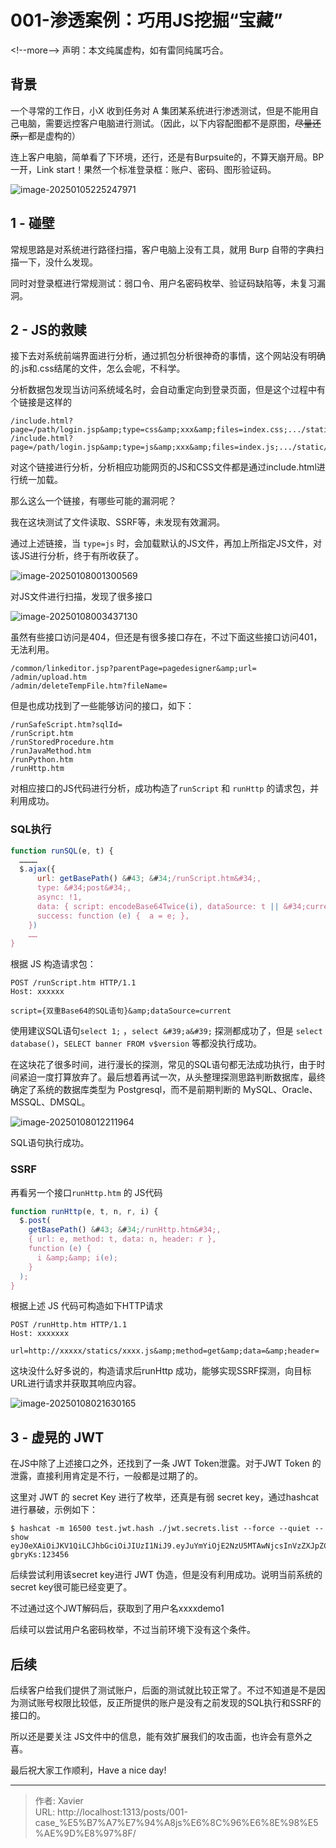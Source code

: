 # 001-渗透案例：巧用JS挖掘“宝藏”



&lt;!--more--&gt;
声明：本文纯属虚构，如有雷同纯属巧合。



## 背景

一个寻常的工作日，小X 收到任务对 A 集团某系统进行渗透测试，但是不能用自己电脑，需要远控客户电脑进行测试。（因此，以下内容配图都不是原图，~~尽量还原，~~都是虚构的）

连上客户电脑，简单看了下环境，还行，还是有Burpsuite的，不算天崩开局。BP一开，Link start！果然一个标准登录框：账户、密码、图形验证码。

![image-20250105225247971](resource/20250105-记一次渗透案例.assets/image-20250105225247971.png)

## 1 - 碰壁

常规思路是对系统进行路径扫描，客户电脑上没有工具，就用 Burp 自带的字典扫描一下，没什么发现。

同时对登录框进行常规测试：弱口令、用户名密码枚举、验证码缺陷等，未复习漏洞。



## 2 - JS的救赎

接下去对系统前端界面进行分析，通过抓包分析很神奇的事情，这个网站没有明确的.js和.css结尾的文件，怎么会呢，不科学。

分析数据包发现当访问系统域名时，会自动重定向到登录页面，但是这个过程中有个链接是这样的

```
/include.html?page=/path/login.jsp&amp;type=css&amp;xxx&amp;files=index.css;.../static/xxxx.css;
/include.html?page=/path/login.jsp&amp;type=js&amp;xxx&amp;files=index.js;.../static/xxxx.js;
```

对这个链接进行分析，分析相应功能网页的JS和CSS文件都是通过include.html进行统一加载。

那么这么一个链接，有哪些可能的漏洞呢？

我在这块测试了文件读取、SSRF等，未发现有效漏洞。

通过上述链接，当 `type=js` 时，会加载默认的JS文件，再加上所指定JS文件，对该JS进行分析，终于有所收获了。

![image-20250108001300569](resource/20250105-记一次渗透案例.assets/image-20250108001300569.png)

对JS文件进行扫描，发现了很多接口

![image-20250108003437130](resource/20250105-记一次渗透案例.assets/image-20250108003437130.png)

虽然有些接口访问是404，但还是有很多接口存在，不过下面这些接口访问401，无法利用。

```
/common/linkeditor.jsp?parentPage=pagedesigner&amp;url=
/admin/upload.htm
/admin/deleteTempFile.htm?fileName=
```

但是也成功找到了一些能够访问的接口，如下：

```
/runSafeScript.htm?sqlId=
/runScript.htm
/runStoredProcedure.htm
/runJavaMethod.htm
/runPython.htm
/runHttp.htm
```

对相应接口的JS代码进行分析，成功构造了`runScript` 和 `runHttp` 的请求包，并利用成功。

### SQL执行

```js
function runSQL(e, t) {
  …………
  $.ajax({
      url: getBasePath() &#43; &#34;/runScript.htm&#34;,
      type: &#34;post&#34;,
      async: !1,
      data: { script: encodeBase64Twice(i), dataSource: t || &#34;current&#34; },
      success: function (e) {  a = e; },
    })
	……
}
```

根据 JS 构造请求包：

```http
POST /runScript.htm HTTP/1.1
Host: xxxxxx

script={双重Base64的SQL语句}&amp;dataSource=current
```

使用建议SQL语句`select 1;` ，`select &#39;a&#39;` 探测都成功了，但是 `select database()`，`SELECT banner FROM v$version` 等都没执行成功。

在这块花了很多时间，进行漫长的探测，常见的SQL语句都无法成功执行，由于时间紧迫一度打算放弃了。最后想着再试一次，从头整理探测思路判断数据库，最终确定了系统的数据库类型为 Postgresql，而不是前期判断的 MySQL、Oracle、MSSQL、DMSQL。

![image-20250108012211964](resource/20250105-记一次渗透案例.assets/image-20250108012211964.png)

SQL语句执行成功。



### SSRF

再看另一个接口`runHttp.htm` 的 JS代码

```js
function runHttp(e, t, n, r, i) {
  $.post(
    getBasePath() &#43; &#34;/runHttp.htm&#34;,
    { url: e, method: t, data: n, header: r },
    function (e) {
      i &amp;&amp; i(e);
    }
  );
}
```

根据上述 JS 代码可构造如下HTTP请求

```http
POST /runHttp.htm HTTP/1.1
Host: xxxxxxx

url=http://xxxxx/statics/xxxx.js&amp;method=get&amp;data=&amp;header=
```

这块没什么好多说的，构造请求后runHttp 成功，能够实现SSRF探测，向目标URL进行请求并获取其响应内容。

![image-20250108021630165](resource/20250105-记一次渗透案例.assets/image-20250108021630165.png)

## 3 - 虚晃的 JWT

在JS中除了上述接口之外，还找到了一条 JWT Token泄露。对于JWT Token 的泄露，直接利用肯定是不行，一般都是过期了的。

这里对 JWT 的 secret Key 进行了枚举，还真是有弱 secret key，通过hashcat进行暴破，示例如下：

```shell
$ hashcat -m 16500 test.jwt.hash ./jwt.secrets.list --force --quiet --show
eyJ0eXAiOiJKV1QiLCJhbGciOiJIUzI1NiJ9.eyJuYmYiOjE2NzU5MTAwNjcsInVzZXJpZCI6ImZhMTIzMDZlLTEwYmMtNGYyNS1hNWU3LWY2NDIyNWJhMzAyNCIsImV4cCI6MTY3NTk1MDA2NywiaWF0IjoxNjc1OTEwMDY3LCJ1c2VybmFtZSI6Inh4eHhkZW1vMSJ9.xpqoFsaqwBcpYuslV5BvjWpWPH31fExNoDcE-gbryKs:123456
```

后续尝试利用该secret key进行 JWT 伪造，但是没有利用成功。说明当前系统的secret key很可能已经变更了。

不过通过这个JWT解码后，获取到了用户名xxxxdemo1

后续可以尝试用户名密码枚举，不过当前环境下没有这个条件。



## 后续

后续客户给我们提供了测试账户，后面的测试就比较正常了。不过不知道是不是因为测试账号权限比较低，反正所提供的账户是没有之前发现的SQL执行和SSRF的接口的。

所以还是要关注 JS文件中的信息，能有效扩展我们的攻击面，也许会有意外之喜。

最后祝大家工作顺利，Have a nice day! 


---

> 作者: Xavier  
> URL: http://localhost:1313/posts/001-case_%E5%B7%A7%E7%94%A8js%E6%8C%96%E6%8E%98%E5%AE%9D%E8%97%8F/  

